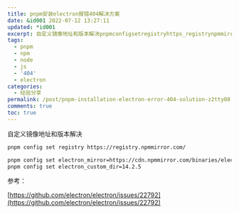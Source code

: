 ```yaml
---
title: pnpm安装electron报错404解决方案
date: &id001 2022-07-12 13:27:11
updated: *id001
excerpt: 自定义镜像地址和版本解决pnpmconfigsetregistryhttps_registrynpmmirrorcompnpmconfigsetelectron_mirror=https_cdnnpmmirrorcombinarieselectronpnpmconfigsetelectron_custom_dir=参考_https_githubcomelectronelectronissues‍
tags:
  - pnpm
  - npm
  - node
  - js
  - '404'
  - electron
categories:
  - 经验分享
permalink: /post/pnpm-installation-electron-error-404-solution-z2tty08.html
comments: true
toc: true
---
```

自定义镜像地址和版本解决

```bash
pnpm config set registry https://registry.npmmirror.com/

pnpm config set electron_mirror=https://cdn.npmmirror.com/binaries/electron/ 
pnpm config set electron_custom_dir=14.2.5
```

参考：

[https://github.com/electron/electron/issues/22792](https://github.com/electron/electron/issues/22792)

‍